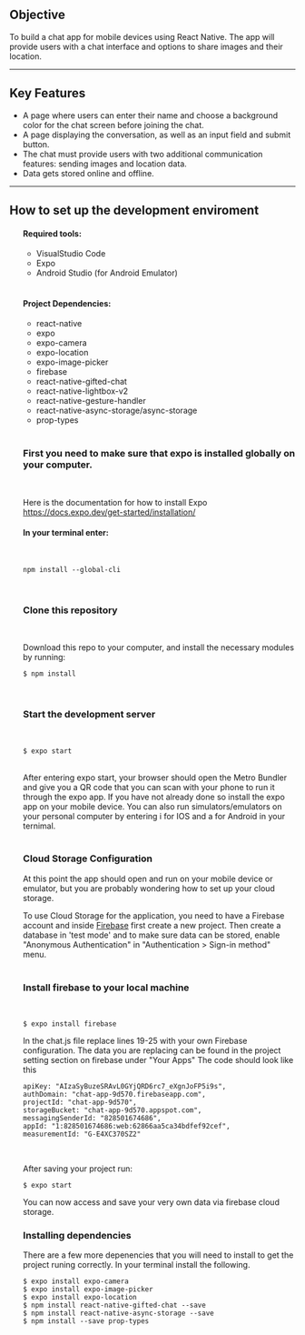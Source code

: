 ## **Objective**

To build a chat app for mobile devices using React Native. The app will
provide users with a chat interface and options to share images and their
location.

---

## **Key Features**

- A page where users can enter their name and choose a background color for the chat screen
before joining the chat.
- A page displaying the conversation, as well as an input field and submit button.
- The chat must provide users with two additional communication features: sending images
and location data.
- Data gets stored online and offline.
---

## **How to set up the development enviroment**

<ul>

#### **Required tools:**
<ul>
<li> VisualStudio Code</li>
<li> Expo </li>
<li> Android Studio (for Android Emulator)</li>
<br>
</ul>

#### **Project Dependencies:**
<ul>
<li>react-native</li>
<li>expo</li>
<li>expo-camera</li>
<li>expo-location</li>
<li>expo-image-picker</li>
<li>firebase</li>
<li>react-native-gifted-chat</li>
<li>react-native-lightbox-v2</li>
<li>react-native-gesture-handler</li>
<li>react-native-async-storage/async-storage</li>
<li>prop-types</li>
</ul>
<br>

### **First you need to make sure that expo is installed globally on your computer.**
<br>

Here is the documentation for how to install Expo<br>
https://docs.expo.dev/get-started/installation/
<br>

#### **In your terminal enter:**
<br>

```
npm install --global-cli
```
<br>

### **Clone this repository**
<br>

Download this repo to your computer, and install the necessary modules by running: 
```
$ npm install
```
<br>

### **Start the development server**
<br>

```
$ expo start
```
<br>
After entering expo start, your browser should open the Metro Bundler and give you a QR code that you can scan with your phone to run it through the expo app. If you have not already done so install the expo app on your mobile device. You can also run simulators/emulators on your personal computer by entering i for IOS and a for Android in your ternimal.
<br>
<br>

### **Cloud Storage Configuration**

At this point the app should open and run on your mobile device or emulator, but you are probably wondering how to set up your cloud storage.

To use Cloud Storage for the application, you need to have a Firebase account and inside <a href="https://firebase.google.com">Firebase</a> first create a new project. Then create a database in 'test mode' and to make sure data can be stored, enable "Anonymous Authentication" in "Authentication > Sign-in method" menu.
<br>
<br>

### **Install firebase to your local machine**
<br>

```
$ expo install firebase
```

In the chat.js file replace lines 19-25 with your own Firebase configuration. The data you are replacing can be found in the project setting section on firebase under "Your Apps" The code should look like this

```
apiKey: "AIzaSyBuzeSRAvL0GYjQRD6rc7_eXgnJoFP5i9s",
authDomain: "chat-app-9d570.firebaseapp.com",
projectId: "chat-app-9d570",
storageBucket: "chat-app-9d570.appspot.com",
messagingSenderId: "828501674686",
appId: "1:828501674686:web:62866aa5ca34bdfef92cef",
measurementId: "G-E4XC370SZ2"
```
<br>

After saving your project run:

```
$ expo start
```

You can now access and save your very own data via firebase cloud storage.

### **Installing dependencies**

There are a few more depenencies that you will need to install to get the project runing correctly. In your terminal install the following.

```
$ expo install expo-camera
$ expo install expo-image-picker
$ expo install expo-location
$ npm install react-native-gifted-chat --save
$ npm install react-native-async-storage --save
$ npm install --save prop-types
```
